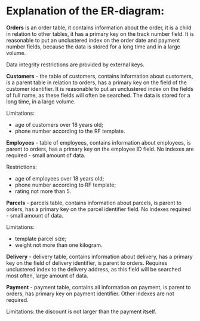 # Explanation of the ER-diagram:

**Orders** is an order table, it contains information about the order, it is a child in relation to other tables, it has a primary key on the track number field.
It is reasonable to put an unclustered index on the order date and payment number fields, because the data is stored for a long time and in a large volume.

Data integrity restrictions are provided by external keys.

**Customers** - the table of customers, contains information about customers, is a parent table in relation to orders, has a primary key on the field of the customer identifier.
It is reasonable to put an unclustered index on the fields of full name, as these fields will often be searched. The data is stored for a long time, in a large volume.

Limitations:
- age of customers over 18 years old; 
- phone number according to the RF template.

**Employees** - table of employees, contains information about employees, is parent to orders, has a primary key on the employee ID field. 
No indexes are required - small amount of data.

Restrictions:
- age of employees over 18 years old;
- phone number according to RF template;
- rating not more than 5.

**Parcels** - parcels table, contains information about parcels, is parent to orders, has a primary key on the parcel identifier field.
No indexes required - small amount of data.

Limitations:
- template parcel size; 
- weight not more than one kilogram.

**Delivery** - delivery table, contains information about delivery, has a primary key on the field of delivery identifier, is parent to orders.
Requires unclustered index to the delivery address, as this field will be searched most often, large amount of data.

**Payment** - payment table, contains all information on payment, is parent to orders, has primary key on payment identifier.
Other indexes are not required.

Limitations: the discount is not larger than the payment itself.